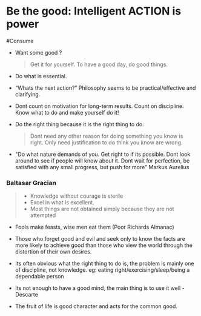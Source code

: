 # Be the good: Intelligent ACTION is power


#Consume 

   
- Want some good ?
   > Get it for yourself.  To have a good day, do good things.

- Do what is essential. 

- “Whats the next action?” Philosophy seems to be practical/effective and clarifying. 

- Dont count on motivation for long-term results. Count on discipline. Know  what to do and make yourself do it! 


- Do the right thing because it is the right thing to do.  
   > Dont need any other reason for doing something you know is right. Only need justification to do think you know are wrong.


- "Do what nature demands of you. Get right to if its possible. Dont look around to see if people will know about it. Dont wait for perfection, be satisfied with any small progress, but push for more" Markus Aurelius

### Baltasar Gracian
   > - Knowledge without courage is sterile
   > - Excel in what is excellent.
   > - Most things are not obtained simply because they are not attempted


- Fools make feasts, wise men eat them (Poor Richards Almanac)

- Those who forget good and evil and seek only to know the facts are more likely to achieve good than those who view the world through the distortion of their own desires.

- Its often obvious what the right thing to do is, the problem is mainly one of discipline, not knowledge. 
    eg: eating right/exercising/sleep/being a dependable person

- Its not enough to have a good mind, the main thing is to use it well - Descarte

- The fruit of life is good character and acts for the common good.



